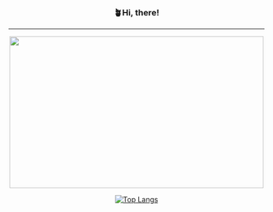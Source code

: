 <div align="center">
   
   ### 🪴Hi, there! 



---


<a href="https://github.com/devxb/gitanimals">
<img
  src="https://render.gitanimals.org/farms/lnahyun"
  width="500"
  height="300"
/>
</a>


[![Top Langs](https://github-readme-stats.vercel.app/api/top-langs/?username=lnahyun&layout=donut)](https://github.com/anuraghazra/github-readme-stats)




</div>
